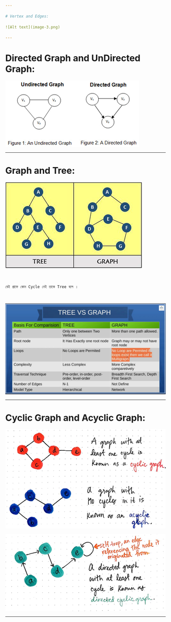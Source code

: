 ```yaml
---

# Vertex and Edges:

![Alt text](image-3.png)

---
```


# Directed Graph and UnDirected Graph:

![Alt text](image-4.png)

---

# Graph and Tree:

![Alt text](image-5.png)

<br>

`যেই গ্রাফে কোন Cycle নেই তাকে Tree বলে । `

<br>


![Alt text](image-6.png)


---

# Cyclic Graph and Acyclic Graph:

![Alt text](image-7.png)

![Alt text](image-8.png)


---

